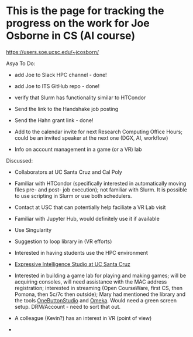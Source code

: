 # This is the page for tracking the progress on the work for Joe Osborne in CS (AI course)

https://users.soe.ucsc.edu/~jcosborn/

Asya To Do:

- add Joe to Slack HPC channel - done!


- add Joe to ITS GitHub repo - done!


- verify that Slurm has functionality similar to HTCondor


- Send the link to the Handshake job posting


- Send the Hahn grant link - done!


- Add to the calendar invite for next Research Computing Office Hours; could be an invited speaker at the next one (DGX, AI, workflow)


- Info on account management in a game (or a VR) lab


Discussed:

- Collaborators at UC Santa Cruz and Cal Poly


- Familiar with HTCondor (specifically interested in automatically moving files pre- and post- job execution); not familiar with Slurm. It is possible to use scripting in Slurm or use both schedulers.


- Contact at USC that can potentially help faciliate a VR Lab visit


- Familiar with Jupyter Hub, would definitely use it if available


- Use Singularity


- Suggestion to loop library in (VR efforts)


- Interested in having students use the HPC environment


- [Expressive Intelligence Studio at UC Santa Cruz](https://games.soe.ucsc.edu/eis)


- Interested in building a game lab for playing and making games; will be acquiring consoles, will need assistance with the MAC address registration; interested in streaming (Open CourseWare, first CS, then Pomona, then 5c/7c then outside); Mary had mentioned the library and the tools [OneButtonStudio](https://onebutton.psu.edu/) and [Omeka](https://omeka.org/). Would need a green screen setup. DRM/Account - need to sort that out.


- A colleague (Kevin?) has an interest in VR (point of view)


- 
